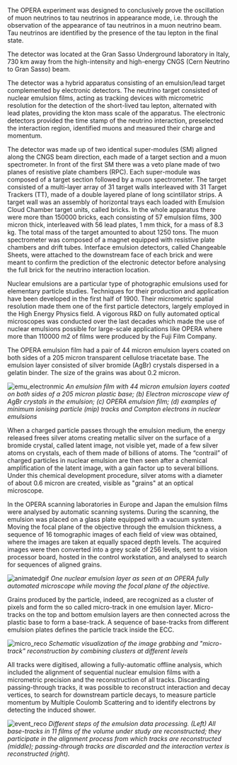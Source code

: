 The OPERA experiment was designed to conclusively prove the oscillation of muon neutrinos to tau neutrinos in appearance mode, i.e. through the observation of the appearance of tau neutrinos in a muon neutrino beam. Tau neutrinos are identified by the presence of the tau lepton in the final state.  

The detector was located at the Gran Sasso Underground laboratory in Italy, 730 km away from the high-intensity and high-energy CNGS (Cern Neutrino to Gran Sasso) beam. 

The detector was a hybrid apparatus consisting of an emulsion/lead target complemented by electronic detectors. The neutrino target consisted of nuclear emulsion films, acting as tracking devices with micrometric resolution for the detection of the short-lived tau lepton, alternated with lead plates, providing the kton mass scale of the apparatus. The electronic detectors provided the time stamp of the neutrino interaction, preselected the interaction region, identified muons and measured their charge and momentum.

The detector was made up of two identical super-modules (SM) aligned along the CNGS beam direction, each made of a target section and a muon spectrometer. In front of the first SM there was a veto plane made of two planes of resistive plate chambers (RPC). Each super-module was composed of a target section followed by a muon spectrometer. The target consisted of a multi-layer array of 31 target walls interleaved with 31 Target Trackers (TT), made of a double layered plane of long scintillator strips. A target wall was an assembly of horizontal trays each loaded with Emulsion Cloud Chamber target units, called bricks. In the whole apparatus there were more than 150000 bricks, each consisting of 57 emulsion films, 300 micron thick, interleaved with 56 lead plates, 1 mm thick, for a mass of 8.3 kg. The total mass of the target amounted to about 1250 tons. The muon spectrometer was composed of a magnet equipped with resistive plate chambers and drift tubes. Interface emulsion detectors, called Changeable Sheets, were attached to the downstream face of each brick and were meant to confirm the prediction of the electronic detector before analysing the full brick for the neutrino interaction location.

Nuclear emulsions are a particular type of photographic emulsions used for elementary particle studies. Techniques for their production and application have been developed in the first half of 1900. Their micrometric spatial resolution made them one of the first particle detectors, largely employed in the High Energy Physics field. A vigorous R&D on fully automated optical microscopes was conducted over the last decades which made the use of nuclear emulsions possible for large-scale applications like OPERA where more than 110000 m2 of films were produced by the Fuji Film Company.

The OPERA emulsion film had a pair of 44 micron emulsion layers coated on both sides of a 205 micron transparent cellulose triacetate base. The emulsion layer consisted of silver bromide (AgBr) crystals dispersed in a gelatin binder. The size of the grains was about 0.2 micron.

![emu_electronmic](https://user-images.githubusercontent.com/19303808/75173866-d6614600-572f-11ea-9b3b-9e0bd8fd016e.png)
*An emulsion film with 44 micron emulsion layers coated on both sides of a 205 micron plastic base; (b) Electron microscope view of AgBr crystals in the emulsion; (c) OPERA emulsion film; (d) examples of minimum ionising particle (mip) tracks and Compton electrons in nuclear emulsions*

When a charged particle passes through the emulsion medium, the energy released frees silver atoms creating metallic silver on the surface of a bromide crystal, called latent image, not visible yet, made of a few silver atoms on crystals, each of them made of billions of atoms. The “contrail” of charged particles in nuclear emulsion are then seen after a chemical amplification of the latent image, with a gain factor up to several billions. Under this chemical development procedure, silver atoms with a diameter of about 0.6 micron are created, visible as "grains" at an optical microscope.

In the OPERA scanning laboratories in Europe and Japan the emulsion films were analysed by automatic scanning systems. During the scanning, the emulsion was placed on a glass plate equipped with a vacuum system. Moving the focal plane of the objective through the emulsion thickness, a sequence of 16 tomographic images of each field of view was obtained, where the images are taken at equally spaced depth levels. The acquired images were then converted into a grey scale of 256 levels, sent to a vision processor board, hosted in the control workstation, and analysed to search for sequences of aligned grains.

![animatedgif](https://user-images.githubusercontent.com/19303808/75173818-c34e7600-572f-11ea-95b5-e3b83024fbd9.gif)
*One nuclear emulsion layer as seen at an OPERA fully automated microscope while moving the focal plane of the objective.*

Grains produced by the particle, indeed, are recognized as a cluster of pixels and form the so called micro-track in one emulsion layer. Micro-tracks on the top and bottom emulsion layers are then connected across the plastic base to form a base-track. A sequence of base-tracks from different emulsion plates defines the particle track inside the ECC.

![micro_reco](https://user-images.githubusercontent.com/19303808/75173770-aca81f00-572f-11ea-8c87-aa38d82ab150.png)
*Schematic visualization of the image grabbing and "micro-track" reconstruction by combining clusters at different levels*

All tracks were digitised, allowing a fully-automatic offline analysis, which included the alignment of sequential nuclear emulsion films with a micrometric precision and the reconstruction of all tracks. Discarding passing-through tracks, it was possible to reconstruct interaction and decay vertices, to search for downstream particle decays, to measure particle momentum by Multiple Coulomb Scattering and to identify electrons by detecting the induced shower.

![event_reco](https://user-images.githubusercontent.com/19303808/75173688-8d10f680-572f-11ea-931f-c438755169cb.png)
*Different steps of the emulsion data processing. (Left) All base-tracks in 11 films of the volume under study are reconstructed; they participate in the alignment process from which tracks are reconstructed (middle); passing-through tracks are discarded and the interaction vertex is reconstructed (right).*
